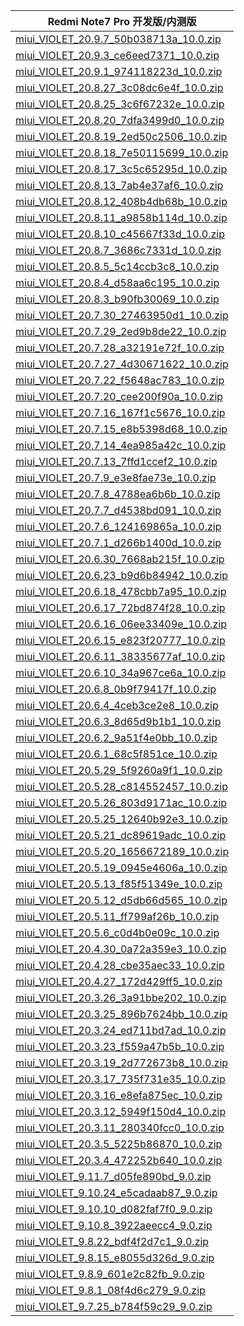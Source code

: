 | Redmi Note7 Pro  开发版/内测版    |
| ---- |
| [miui_VIOLET_20.9.7_50b038713a_10.0.zip](https://hugeota.d.miui.com/20.9.7/miui_VIOLET_20.9.7_50b038713a_10.0.zip)    |
| [miui_VIOLET_20.9.3_ce6eed7371_10.0.zip](https://hugeota.d.miui.com/20.9.3/miui_VIOLET_20.9.3_ce6eed7371_10.0.zip)    |
| [miui_VIOLET_20.9.1_974118223d_10.0.zip](https://hugeota.d.miui.com/20.9.1/miui_VIOLET_20.9.1_974118223d_10.0.zip)    |
| [miui_VIOLET_20.8.27_3c08dc6e4f_10.0.zip](https://hugeota.d.miui.com/20.8.27/miui_VIOLET_20.8.27_3c08dc6e4f_10.0.zip)    |
| [miui_VIOLET_20.8.25_3c6f67232e_10.0.zip](https://hugeota.d.miui.com/20.8.25/miui_VIOLET_20.8.25_3c6f67232e_10.0.zip)    |
| [miui_VIOLET_20.8.20_7dfa3499d0_10.0.zip](https://hugeota.d.miui.com/20.8.20/miui_VIOLET_20.8.20_7dfa3499d0_10.0.zip)    |
| [miui_VIOLET_20.8.19_2ed50c2506_10.0.zip](https://hugeota.d.miui.com/20.8.19/miui_VIOLET_20.8.19_2ed50c2506_10.0.zip)    |
| [miui_VIOLET_20.8.18_7e50115699_10.0.zip](https://hugeota.d.miui.com/20.8.18/miui_VIOLET_20.8.18_7e50115699_10.0.zip)    |
| [miui_VIOLET_20.8.17_3c5c65295d_10.0.zip](https://hugeota.d.miui.com/20.8.17/miui_VIOLET_20.8.17_3c5c65295d_10.0.zip)    |
| [miui_VIOLET_20.8.13_7ab4e37af6_10.0.zip](https://hugeota.d.miui.com/20.8.13/miui_VIOLET_20.8.13_7ab4e37af6_10.0.zip)    |
| [miui_VIOLET_20.8.12_408b4db68b_10.0.zip](https://hugeota.d.miui.com/20.8.12/miui_VIOLET_20.8.12_408b4db68b_10.0.zip)    |
| [miui_VIOLET_20.8.11_a9858b114d_10.0.zip](https://hugeota.d.miui.com/20.8.11/miui_VIOLET_20.8.11_a9858b114d_10.0.zip)    |
| [miui_VIOLET_20.8.10_c45667f33d_10.0.zip](https://hugeota.d.miui.com/20.8.10/miui_VIOLET_20.8.10_c45667f33d_10.0.zip)    |
| [miui_VIOLET_20.8.7_3686c7331d_10.0.zip](https://hugeota.d.miui.com/20.8.7/miui_VIOLET_20.8.7_3686c7331d_10.0.zip)    |
| [miui_VIOLET_20.8.5_5c14ccb3c8_10.0.zip](https://hugeota.d.miui.com/20.8.5/miui_VIOLET_20.8.5_5c14ccb3c8_10.0.zip)    |
| [miui_VIOLET_20.8.4_d58aa6c195_10.0.zip](https://hugeota.d.miui.com/20.8.4/miui_VIOLET_20.8.4_d58aa6c195_10.0.zip)    |
| [miui_VIOLET_20.8.3_b90fb30069_10.0.zip](https://hugeota.d.miui.com/20.8.3/miui_VIOLET_20.8.3_b90fb30069_10.0.zip)    |
| [miui_VIOLET_20.7.30_27463950d1_10.0.zip](https://hugeota.d.miui.com/20.7.30/miui_VIOLET_20.7.30_27463950d1_10.0.zip)    |
| [miui_VIOLET_20.7.29_2ed9b8de22_10.0.zip](https://hugeota.d.miui.com/20.7.29/miui_VIOLET_20.7.29_2ed9b8de22_10.0.zip)    |
| [miui_VIOLET_20.7.28_a32191e72f_10.0.zip](https://hugeota.d.miui.com/20.7.28/miui_VIOLET_20.7.28_a32191e72f_10.0.zip)    |
| [miui_VIOLET_20.7.27_4d30671622_10.0.zip](https://hugeota.d.miui.com/20.7.27/miui_VIOLET_20.7.27_4d30671622_10.0.zip)    |
| [miui_VIOLET_20.7.22_f5648ac783_10.0.zip](https://hugeota.d.miui.com/20.7.22/miui_VIOLET_20.7.22_f5648ac783_10.0.zip)    |
| [miui_VIOLET_20.7.20_cee200f90a_10.0.zip](https://hugeota.d.miui.com/20.7.20/miui_VIOLET_20.7.20_cee200f90a_10.0.zip)    |
| [miui_VIOLET_20.7.16_167f1c5676_10.0.zip](https://hugeota.d.miui.com/20.7.16/miui_VIOLET_20.7.16_167f1c5676_10.0.zip)    |
| [miui_VIOLET_20.7.15_e8b5398d68_10.0.zip](https://hugeota.d.miui.com/20.7.15/miui_VIOLET_20.7.15_e8b5398d68_10.0.zip)    |
| [miui_VIOLET_20.7.14_4ea985a42c_10.0.zip](https://hugeota.d.miui.com/20.7.14/miui_VIOLET_20.7.14_4ea985a42c_10.0.zip)    |
| [miui_VIOLET_20.7.13_7ffd1ccef2_10.0.zip](https://hugeota.d.miui.com/20.7.13/miui_VIOLET_20.7.13_7ffd1ccef2_10.0.zip)    |
| [miui_VIOLET_20.7.9_e3e8fae73e_10.0.zip](https://hugeota.d.miui.com/20.7.9/miui_VIOLET_20.7.9_e3e8fae73e_10.0.zip)    |
| [miui_VIOLET_20.7.8_4788ea6b6b_10.0.zip](https://hugeota.d.miui.com/20.7.8/miui_VIOLET_20.7.8_4788ea6b6b_10.0.zip)    |
| [miui_VIOLET_20.7.7_d4538bd091_10.0.zip](https://hugeota.d.miui.com/20.7.7/miui_VIOLET_20.7.7_d4538bd091_10.0.zip)    |
| [miui_VIOLET_20.7.6_124169865a_10.0.zip](https://hugeota.d.miui.com/20.7.6/miui_VIOLET_20.7.6_124169865a_10.0.zip)    |
| [miui_VIOLET_20.7.1_d266b1400d_10.0.zip](https://hugeota.d.miui.com/20.7.1/miui_VIOLET_20.7.1_d266b1400d_10.0.zip)    |
| [miui_VIOLET_20.6.30_7668ab215f_10.0.zip](https://hugeota.d.miui.com/20.6.30/miui_VIOLET_20.6.30_7668ab215f_10.0.zip)    |
| [miui_VIOLET_20.6.23_b9d6b84942_10.0.zip](https://hugeota.d.miui.com/20.6.23/miui_VIOLET_20.6.23_b9d6b84942_10.0.zip)    |
| [miui_VIOLET_20.6.18_478cbb7a95_10.0.zip](https://hugeota.d.miui.com/20.6.18/miui_VIOLET_20.6.18_478cbb7a95_10.0.zip)    |
| [miui_VIOLET_20.6.17_72bd874f28_10.0.zip](https://hugeota.d.miui.com/20.6.17/miui_VIOLET_20.6.17_72bd874f28_10.0.zip)    |
| [miui_VIOLET_20.6.16_06ee33409e_10.0.zip](https://hugeota.d.miui.com/20.6.16/miui_VIOLET_20.6.16_06ee33409e_10.0.zip)    |
| [miui_VIOLET_20.6.15_e823f20777_10.0.zip](https://hugeota.d.miui.com/20.6.15/miui_VIOLET_20.6.15_e823f20777_10.0.zip)    |
| [miui_VIOLET_20.6.11_38335677af_10.0.zip](https://hugeota.d.miui.com/20.6.11/miui_VIOLET_20.6.11_38335677af_10.0.zip)    |
| [miui_VIOLET_20.6.10_34a967ce6a_10.0.zip](https://hugeota.d.miui.com/20.6.10/miui_VIOLET_20.6.10_34a967ce6a_10.0.zip)    |
| [miui_VIOLET_20.6.8_0b9f79417f_10.0.zip](https://hugeota.d.miui.com/20.6.8/miui_VIOLET_20.6.8_0b9f79417f_10.0.zip)    |
| [miui_VIOLET_20.6.4_4ceb3ce2e8_10.0.zip](https://hugeota.d.miui.com/20.6.4/miui_VIOLET_20.6.4_4ceb3ce2e8_10.0.zip)    |
| [miui_VIOLET_20.6.3_8d65d9b1b1_10.0.zip](https://hugeota.d.miui.com/20.6.3/miui_VIOLET_20.6.3_8d65d9b1b1_10.0.zip)    |
| [miui_VIOLET_20.6.2_9a51f4e0bb_10.0.zip](https://hugeota.d.miui.com/20.6.2/miui_VIOLET_20.6.2_9a51f4e0bb_10.0.zip)    |
| [miui_VIOLET_20.6.1_68c5f851ce_10.0.zip](https://hugeota.d.miui.com/20.6.1/miui_VIOLET_20.6.1_68c5f851ce_10.0.zip)    |
| [miui_VIOLET_20.5.29_5f9260a9f1_10.0.zip](https://hugeota.d.miui.com/20.5.29/miui_VIOLET_20.5.29_5f9260a9f1_10.0.zip)    |
| [miui_VIOLET_20.5.28_c814552457_10.0.zip](https://hugeota.d.miui.com/20.5.28/miui_VIOLET_20.5.28_c814552457_10.0.zip)    |
| [miui_VIOLET_20.5.26_803d9171ac_10.0.zip](https://hugeota.d.miui.com/20.5.26/miui_VIOLET_20.5.26_803d9171ac_10.0.zip)    |
| [miui_VIOLET_20.5.25_12640b92e3_10.0.zip](https://hugeota.d.miui.com/20.5.25/miui_VIOLET_20.5.25_12640b92e3_10.0.zip)    |
| [miui_VIOLET_20.5.21_dc89619adc_10.0.zip](https://hugeota.d.miui.com/20.5.21/miui_VIOLET_20.5.21_dc89619adc_10.0.zip)    |
| [miui_VIOLET_20.5.20_1656672189_10.0.zip](https://hugeota.d.miui.com/20.5.20/miui_VIOLET_20.5.20_1656672189_10.0.zip)    |
| [miui_VIOLET_20.5.19_0945e4606a_10.0.zip](https://hugeota.d.miui.com/20.5.19/miui_VIOLET_20.5.19_0945e4606a_10.0.zip)    |
| [miui_VIOLET_20.5.13_f85f51349e_10.0.zip](https://hugeota.d.miui.com/20.5.13/miui_VIOLET_20.5.13_f85f51349e_10.0.zip)    |
| [miui_VIOLET_20.5.12_d5db66d565_10.0.zip](https://hugeota.d.miui.com/20.5.12/miui_VIOLET_20.5.12_d5db66d565_10.0.zip)    |
| [miui_VIOLET_20.5.11_ff799af26b_10.0.zip](https://hugeota.d.miui.com/20.5.11/miui_VIOLET_20.5.11_ff799af26b_10.0.zip)    |
| [miui_VIOLET_20.5.6_c0d4b0e09c_10.0.zip](https://hugeota.d.miui.com/20.5.6/miui_VIOLET_20.5.6_c0d4b0e09c_10.0.zip)    |
| [miui_VIOLET_20.4.30_0a72a359e3_10.0.zip](https://hugeota.d.miui.com/20.4.30/miui_VIOLET_20.4.30_0a72a359e3_10.0.zip)    |
| [miui_VIOLET_20.4.28_cbe35aec33_10.0.zip](https://hugeota.d.miui.com/20.4.28/miui_VIOLET_20.4.28_cbe35aec33_10.0.zip)    |
| [miui_VIOLET_20.4.27_172d429ff5_10.0.zip](https://hugeota.d.miui.com/20.4.27/miui_VIOLET_20.4.27_172d429ff5_10.0.zip)    |
| [miui_VIOLET_20.3.26_3a91bbe202_10.0.zip](https://hugeota.d.miui.com/20.3.26/miui_VIOLET_20.3.26_3a91bbe202_10.0.zip)    |
| [miui_VIOLET_20.3.25_896b7624bb_10.0.zip](https://hugeota.d.miui.com/20.3.25/miui_VIOLET_20.3.25_896b7624bb_10.0.zip)    |
| [miui_VIOLET_20.3.24_ed711bd7ad_10.0.zip](https://hugeota.d.miui.com/20.3.24/miui_VIOLET_20.3.24_ed711bd7ad_10.0.zip)    |
| [miui_VIOLET_20.3.23_f559a47b5b_10.0.zip](https://hugeota.d.miui.com/20.3.23/miui_VIOLET_20.3.23_f559a47b5b_10.0.zip)    |
| [miui_VIOLET_20.3.19_2d772673b8_10.0.zip](https://hugeota.d.miui.com/20.3.19/miui_VIOLET_20.3.19_2d772673b8_10.0.zip)    |
| [miui_VIOLET_20.3.17_735f731e35_10.0.zip](https://hugeota.d.miui.com/20.3.17/miui_VIOLET_20.3.17_735f731e35_10.0.zip)    |
| [miui_VIOLET_20.3.16_e8efa875ec_10.0.zip](https://hugeota.d.miui.com/20.3.16/miui_VIOLET_20.3.16_e8efa875ec_10.0.zip)    |
| [miui_VIOLET_20.3.12_5949f150d4_10.0.zip](https://hugeota.d.miui.com/20.3.12/miui_VIOLET_20.3.12_5949f150d4_10.0.zip)    |
| [miui_VIOLET_20.3.11_280340fcc0_10.0.zip](https://hugeota.d.miui.com/20.3.11/miui_VIOLET_20.3.11_280340fcc0_10.0.zip)    |
| [miui_VIOLET_20.3.5_5225b86870_10.0.zip](https://hugeota.d.miui.com/20.3.5/miui_VIOLET_20.3.5_5225b86870_10.0.zip)    |
| [miui_VIOLET_20.3.4_472252b640_10.0.zip](https://hugeota.d.miui.com/20.3.4/miui_VIOLET_20.3.4_472252b640_10.0.zip)    |
| [miui_VIOLET_9.11.7_d05fe890bd_9.0.zip](https://hugeota.d.miui.com/9.11.7/miui_VIOLET_9.11.7_d05fe890bd_9.0.zip)    |
| [miui_VIOLET_9.10.24_e5cadaab87_9.0.zip](https://hugeota.d.miui.com/9.10.24/miui_VIOLET_9.10.24_e5cadaab87_9.0.zip)    |
| [miui_VIOLET_9.10.10_d082faf7f0_9.0.zip](https://hugeota.d.miui.com/9.10.10/miui_VIOLET_9.10.10_d082faf7f0_9.0.zip)    |
| [miui_VIOLET_9.10.8_3922aeecc4_9.0.zip](https://hugeota.d.miui.com/9.10.8/miui_VIOLET_9.10.8_3922aeecc4_9.0.zip)    |
| [miui_VIOLET_9.8.22_bdf4f2d7c1_9.0.zip](https://hugeota.d.miui.com/9.8.22/miui_VIOLET_9.8.22_bdf4f2d7c1_9.0.zip)    |
| [miui_VIOLET_9.8.15_e8055d326d_9.0.zip](https://hugeota.d.miui.com/9.8.15/miui_VIOLET_9.8.15_e8055d326d_9.0.zip)    |
| [miui_VIOLET_9.8.9_601e2c82fb_9.0.zip](https://hugeota.d.miui.com/9.8.9/miui_VIOLET_9.8.9_601e2c82fb_9.0.zip)    |
| [miui_VIOLET_9.8.1_08f4d6c279_9.0.zip](https://hugeota.d.miui.com/9.8.1/miui_VIOLET_9.8.1_08f4d6c279_9.0.zip)    |
| [miui_VIOLET_9.7.25_b784f59c29_9.0.zip](https://hugeota.d.miui.com/9.7.25/miui_VIOLET_9.7.25_b784f59c29_9.0.zip)    |
